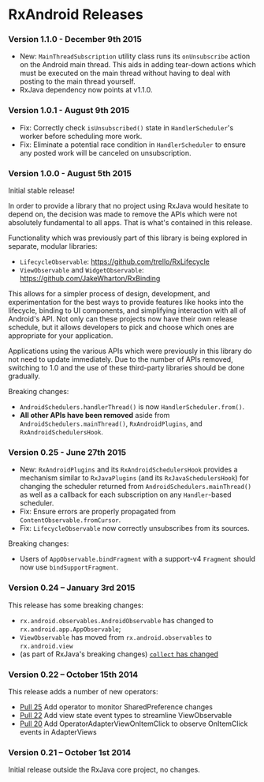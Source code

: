 # RxAndroid Releases #

### Version 1.1.0 - December 9th 2015 ###

 * New: `MainThreadSubscription` utility class runs its `onUnsubscribe` action on the Android main
   thread. This aids in adding tear-down actions which must be executed on the main thread without
   having to deal with posting to the main thread yourself.
 * RxJava dependency now points at v1.1.0.


### Version 1.0.1 - August 9th 2015 ###

 * Fix: Correctly check `isUnsubscribed()` state in `HandlerScheduler`'s worker before scheduling
   more work.
 * Fix: Eliminate a potential race condition in `HandlerScheduler` to ensure any posted work will
   be canceled on unsubscription.


### Version 1.0.0 - August 5th 2015 ###

Initial stable release!

In order to provide a library that no project using RxJava would hesitate to depend on, the decision
was made to remove the APIs which were not absolutely fundamental to all apps. That is what's
contained in this release.

Functionality which was previously part of this library is being explored in separate, modular
libraries:

 * `LifecycleObservable`: https://github.com/trello/RxLifecycle
 * `ViewObservable` and `WidgetObservable`: https://github.com/JakeWharton/RxBinding

This allows for a simpler process of design, development, and experimentation for the
best ways to provide features like hooks into the lifecycle, binding to UI components, and
simplifying interaction with all of Android's API. Not only can these projects now have their own
release schedule, but it allows developers to pick and choose which ones are appropriate for your
application.

Applications using the various APIs which were previously in this library do not need to update
immediately. Due to the number of APIs removed, switching to 1.0 and the use of these third-party
libraries should be done gradually.

Breaking changes:

 * `AndroidSchedulers.handlerThread()` is now `HandlerScheduler.from()`.
 * **All other APIs have been removed** aside from `AndroidSchedulers.mainThread()`,
   `RxAndroidPlugins`, and `RxAndroidSchedulersHook`.


### Version 0.25 - June 27th 2015 ###

* New: `RxAndroidPlugins` and its `RxAndroidSchedulersHook` provides a mechanism similar to `RxJavaPlugins` (and its `RxJavaSchedulersHook`) for
  changing the scheduler returned from `AndroidSchedulers.mainThread()` as well as a callback for each subscription on any `Handler`-based scheduler.
* Fix: Ensure errors are properly propagated from `ContentObservable.fromCursor`.
* Fix: `LifecycleObservable` now correctly unsubscribes from its sources.

Breaking changes:

* Users of `AppObservable.bindFragment` with a support-v4 `Fragment` should now use `bindSupportFragment`.


### Version 0.24 – January 3rd 2015 ###

This release has some breaking changes:

* `rx.android.observables.AndroidObservable` has changed to `rx.android.app.AppObservable`;
* `ViewObservable` has moved from `rx.android.observables` to `rx.android.view`
* (as part of RxJava's breaking changes) [`collect` has changed](https://github.com/ReactiveX/RxJava/blob/1a94d55fa8896931175896d09b86dca8d8d44f72/CHANGES.md#collect)


### Version 0.22 – October 15th 2014 ###

This release adds a number of new operators:

* [Pull 25](https://github.com/ReactiveX/RxAndroid/pull/25) Add operator to monitor SharedPreference changes
* [Pull 22](https://github.com/ReactiveX/RxAndroid/pull/22) Add view state event types to streamline ViewObservable
* [Pull 20](https://github.com/ReactiveX/RxAndroid/pull/20) Add OperatorAdapterViewOnItemClick to observe OnItemClick events in AdapterViews


### Version 0.21 – October 1st 2014 ###

Initial release outside the RxJava core project, no changes.
